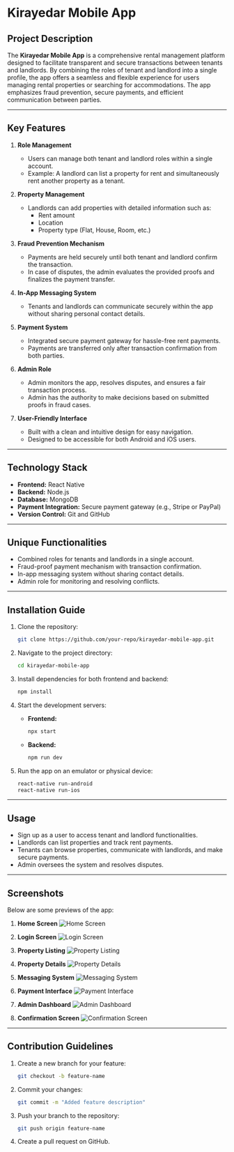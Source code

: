 # Kirayedar Mobile App

## Project Description
The **Kirayedar Mobile App** is a comprehensive rental management platform designed to facilitate transparent and secure transactions between tenants and landlords. By combining the roles of tenant and landlord into a single profile, the app offers a seamless and flexible experience for users managing rental properties or searching for accommodations. The app emphasizes fraud prevention, secure payments, and efficient communication between parties.

---

## Key Features

1. **Role Management**
   - Users can manage both tenant and landlord roles within a single account.
   - Example: A landlord can list a property for rent and simultaneously rent another property as a tenant.

2. **Property Management**
   - Landlords can add properties with detailed information such as:
     - Rent amount
     - Location
     - Property type (Flat, House, Room, etc.)

3. **Fraud Prevention Mechanism**
   - Payments are held securely until both tenant and landlord confirm the transaction.
   - In case of disputes, the admin evaluates the provided proofs and finalizes the payment transfer.

4. **In-App Messaging System**
   - Tenants and landlords can communicate securely within the app without sharing personal contact details.

5. **Payment System**
   - Integrated secure payment gateway for hassle-free rent payments.
   - Payments are transferred only after transaction confirmation from both parties.

6. **Admin Role**
   - Admin monitors the app, resolves disputes, and ensures a fair transaction process.
   - Admin has the authority to make decisions based on submitted proofs in fraud cases.

7. **User-Friendly Interface**
   - Built with a clean and intuitive design for easy navigation.
   - Designed to be accessible for both Android and iOS users.

---

## Technology Stack

- **Frontend:** React Native
- **Backend:** Node.js
- **Database:** MongoDB
- **Payment Integration:** Secure payment gateway (e.g., Stripe or PayPal)
- **Version Control:** Git and GitHub

---

## Unique Functionalities

- Combined roles for tenants and landlords in a single account.
- Fraud-proof payment mechanism with transaction confirmation.
- In-app messaging system without sharing contact details.
- Admin role for monitoring and resolving conflicts.

---

## Installation Guide

1. Clone the repository:
   ```bash
   git clone https://github.com/your-repo/kirayedar-mobile-app.git
   ```

2. Navigate to the project directory:
   ```bash
   cd kirayedar-mobile-app
   ```

3. Install dependencies for both frontend and backend:
   ```bash
   npm install
   ```

4. Start the development servers:
   - **Frontend:**
     ```bash
     npx start
     ```
   - **Backend:**
     ```bash
     npm run dev
     ```

5. Run the app on an emulator or physical device:
   ```bash
   react-native run-android
   react-native run-ios
   ```

---

## Usage

- Sign up as a user to access tenant and landlord functionalities.
- Landlords can list properties and track rent payments.
- Tenants can browse properties, communicate with landlords, and make secure payments.
- Admin oversees the system and resolves disputes.

---

## Screenshots

Below are some previews of the app:

1. **Home Screen**
   ![Home Screen](screenshot/1.jpg)

2. **Login Screen**
   ![Login Screen](screenshot/2.jpg)

3. **Property Listing**
   ![Property Listing](screenshot/3.jpg)

4. **Property Details**
   ![Property Details](screenshot/4.jpg)

5. **Messaging System**
   ![Messaging System](screenshot/5.jpg)

6. **Payment Interface**
   ![Payment Interface](screenshot/6.jpg)

7. **Admin Dashboard**
   ![Admin Dashboard](screenshot/7.jpg)

8. **Confirmation Screen**
   ![Confirmation Screen](screenshot/8.jpg)

---

## Contribution Guidelines

1. Create a new branch for your feature:
   ```bash
   git checkout -b feature-name
   ```

2. Commit your changes:
   ```bash
   git commit -m "Added feature description"
   ```

3. Push your branch to the repository:
   ```bash
   git push origin feature-name
   ```

4. Create a pull request on GitHub.

